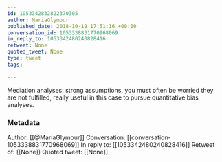 ```yaml
---
id: 1053342832822370305
author: MariaGlymour
published_date: 2018-10-19 17:51:16 +00:00
conversation_id: 1053338831770968069
in_reply_to: 1053342480240828416
retweet: None
quoted_tweet: None
type: tweet
tags:

---
```


Mediation analyses: strong assumptions, you must often be worried they are not fulfilled, really useful in this case to pursue quantitative bias analyses.

### Metadata

Author: [[@MariaGlymour]]
Conversation: [[conversation-1053338831770968069]]
In reply to: [[1053342480240828416]]
Retweet of: [[None]]
Quoted tweet: [[None]]
